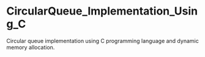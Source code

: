 # CircularQueue_Implementation_Using_C
Circular queue implementation using C programming language and dynamic memory allocation.
